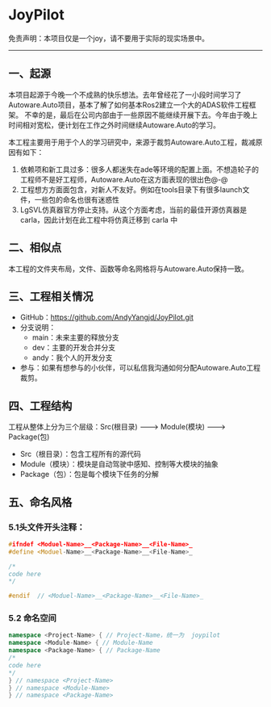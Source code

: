 # JoyPilot

免责声明：本项目仅是一个joy，请不要用于实际的现实场景中。

----

## 一、起源

本项目起源于今晚一个不成熟的快乐想法。去年曾经花了一小段时间学习了Autoware.Auto项目，基本了解了如何基本Ros2建立一个大的ADAS软件工程框架。
不幸的是，最后在公司内部由于一些原因不能继续开展下去。今年由于晚上时间相对宽松，便计划在工作之外时间继续Autoware.Auto的学习。

本工程主要用于用于个人的学习研究中，来源于裁剪Autoware.Auto工程，裁减原因有如下：

1. 依赖项和新工具过多：很多人都迷失在ade等环境的配置上面。不想造轮子的工程师不是好工程师，Autoware.Auto在这方面表现的很出色@-@
2. 工程想方方面面包含，对新人不友好。例如在tools目录下有很多launch文件，一些包的命名也很有迷惑性
3. LgSVL仿真器官方停止支持。从这个方面考虑，当前的最佳开源仿真器是carla，因此计划在此工程中将仿真迁移到 carla 中

## 二、相似点

本工程的文件夹布局，文件、函数等命名网格将与Autoware.Auto保持一致。

## 三、工程相关情况

- GitHub：https://github.com/AndyYangjd/JoyPilot.git
- 分支说明：
  * main：未来主要的释放分支
  * dev：主要的开发合并分支
  * andy：我个人的开发分支
- 参与：如果有想参与的小伙伴，可以私信我沟通如何分配Autoware.Auto工程裁剪。

## 四、工程结构
工程从整体上分为三个层级：Src(根目录) ---> Module(模块) ---> Package(包)

  * Src（根目录）：包含工程所有的源代码
  * Module（模块）：模块是自动驾驶中感知、控制等大模块的抽象
  * Package（包）：包是每个模块下任务的分解


## 五、命名风格

### 5.1头文件开头注释：
``` c++
#ifndef <Moduel-Name>__<Package-Name>__<File-Name>_
#define <Moduel-Name>__<Package-Name>__<File-Name>_

/*
code here
*/

#endif  // <Moduel-Name>__<Package-Name>__<File-Name>_
```

### 5.2 命名空间
```c++
namespace <Project-Name> { // Project-Name，统一为  joypilot
namespace <Module-Name> { // Module-Name
namespace <Package-Name> { // Package-Name
/*
code here
*/    
} // namespace <Project-Name> 
} // namespace <Module-Name> 
} // namespace <Package-Name> 
```


